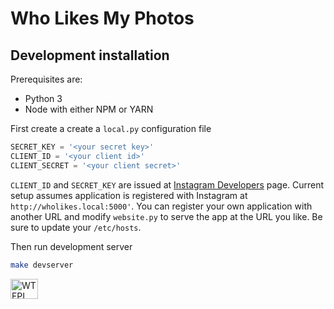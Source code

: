 # Who Likes My Photos

## Development installation

Prerequisites are:

* Python 3
* Node with either NPM or YARN

First create a create a `local.py` configuration file
```python
SECRET_KEY = '<your secret key>'
CLIENT_ID = '<your client id>'
CLIENT_SECRET = '<your client secret>'
```

`CLIENT_ID` and `SECRET_KEY` are issued at
[Instagram Developers](https://instagram.com/developer/clients/register/) page.
Current setup assumes application is registered with Instagram at
`http://wholikes.local:5000'`. You can register your own application with
another URL and modify `website.py` to serve the app at the URL you like.
Be sure to update your `/etc/hosts`.

Then run development server
```bash
make devserver
```

<a href="http://www.wtfpl.net/"><img alt="WTFPL" src="http://www.wtfpl.net/wp-content/uploads/2012/12/logo-220x1601.png" width="44" height="32"></a>
